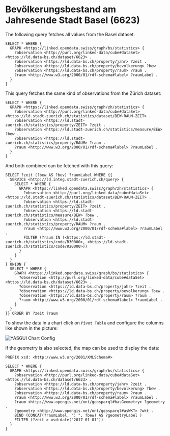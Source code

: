 # Bevölkerungsbestand am Jahresende Stadt Basel (6623)

The following query fetches all values from the Basel dataset:

```
SELECT * WHERE {
  GRAPH <https://linked.opendata.swiss/graph/bs/statistics> {
    ?observation <http://purl.org/linked-data/cube#dataSet> <https://ld.data-bs.ch/dataset/6623> .
    ?observation <https://ld.data-bs.ch/property/jahr> ?zeit .
    ?observation <https://ld.data-bs.ch/property/bevolkerung> ?bew .
    ?observation <https://ld.data-bs.ch/property/raum> ?raum .
    ?raum <http://www.w3.org/2000/01/rdf-schema#label> ?raumLabel .
  }
}
```

This query fetches the same kind of observations from the Zürich dataset:

```
SELECT * WHERE {
  GRAPH <https://linked.opendata.swiss/graph/zh/statistics> {
    ?observation <http://purl.org/linked-data/cube#dataSet> <https://ld.stadt-zuerich.ch/statistics/dataset/BEW-RAUM-ZEIT> .
    ?observation <https://ld.stadt-zuerich.ch/statistics/property/ZEIT> ?zeit .
    ?observation <https://ld.stadt-zuerich.ch/statistics/measure/BEW> ?bew .
    ?observation <https://ld.stadt-zuerich.ch/statistics/property/RAUM> ?raum .
    ?raum <http://www.w3.org/2000/01/rdf-schema#label> ?raumLabel .
  }
}
```

And both combined can be fetched with this query:

```
SELECT ?zeit (?bew AS ?bev) ?raumLabel WHERE {{
  SERVICE <http://ld.integ.stadt-zuerich.ch/query> {
    SELECT * WHERE {
      GRAPH <https://linked.opendata.swiss/graph/zh/statistics> {
        ?observation <http://purl.org/linked-data/cube#dataSet> <https://ld.stadt-zuerich.ch/statistics/dataset/BEW-RAUM-ZEIT> .
        ?observation <https://ld.stadt-zuerich.ch/statistics/property/ZEIT> ?zeit .
        ?observation <https://ld.stadt-zuerich.ch/statistics/measure/BEW> ?bew .
        ?observation <https://ld.stadt-zuerich.ch/statistics/property/RAUM> ?raum .
        ?raum <http://www.w3.org/2000/01/rdf-schema#label> ?raumLabel .
        FILTER (?raum IN (<https://ld.stadt-zuerich.ch/statistics/code/R30000>, <https://ld.stadt-zuerich.ch/statistics/code/R20000>))
      }
    }
  }
} UNION {
  SELECT * WHERE {
    GRAPH <https://linked.opendata.swiss/graph/bs/statistics> {
      ?observation <http://purl.org/linked-data/cube#dataSet> <https://ld.data-bs.ch/dataset/6623> .
      ?observation <https://ld.data-bs.ch/property/jahr> ?zeit .
      ?observation <https://ld.data-bs.ch/property/bevolkerung> ?bew .
      ?observation <https://ld.data-bs.ch/property/raum> ?raum .
      ?raum <http://www.w3.org/2000/01/rdf-schema#label> ?raumLabel .
    }
  }
}} ORDER BY ?zeit ?raum
```

To show the data in a chart click on `Pivot Table` and configure the columns like shown in the picture:

![YASGUI Chart Config](https://cdn.rawgit.com/StataBS/ld-pipeline/master/examples/yasgui-chart-config.png)

If the geometry is also selected, the map can be used to display the data:

```
PREFIX xsd: <http://www.w3.org/2001/XMLSchema#>

SELECT * WHERE {
  GRAPH <https://linked.opendata.swiss/graph/bs/statistics> {
    ?observation <http://purl.org/linked-data/cube#dataSet> <https://ld.data-bs.ch/dataset/6623> .
    ?observation <https://ld.data-bs.ch/property/jahr> ?zeit .
    ?observation <https://ld.data-bs.ch/property/bevolkerung> ?bew .
    ?observation <https://ld.data-bs.ch/property/raum> ?raum .
    ?raum <http://www.w3.org/2000/01/rdf-schema#label> ?raumLabel .
    ?raum <http://www.opengis.net/ont/geosparql#hasGeometry> ?geometry .
    ?geometry <http://www.opengis.net/ont/geosparql#asWKT> ?wkt .
    BIND (CONCAT(?raumLabel, ": ", ?bew) AS ?geometryLabel )
    FILTER (?zeit > xsd:date("2017-01-01"))
  }
}
```
